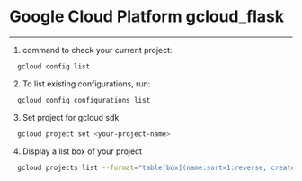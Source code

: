 # Google Cloud Platform  gcloud_flask
***

1.  command to check your current project:
```bash
  gcloud config list
```
2.  To list existing configurations, run:
```bash
  gcloud config configurations list
```
3.  Set project for gcloud sdk 
```bash
  gcloud project set <your-project-name>
```
4. Display a list box of your project
```bash
  gcloud projects list --format="table[box](name:sort=1:reverse, createTime.date('%d-%m-%Y'))"
```
